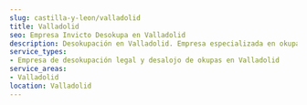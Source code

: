 ```yaml
---
slug: castilla-y-leon/valladolid
title: Valladolid
seo: Empresa Invicto Desokupa en Valladolid
description: Desokupación en Valladolid. Empresa especializada en okupas. Mediación legal y desalojo express. Presupuesto gratuito.
service_types:
- Empresa de desokupación legal y desalojo de okupas en Valladolid
service_areas:
- Valladolid
location: Valladolid
---
```

